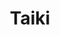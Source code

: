 ---
layout: place
title: "Taiki"
permalink: /new-york/brooklyn/taiki.html
stateAbbr: NY
stateName: New York
cityName: Brooklyn
seo:
  name: "Taiki"
  type: Restaurant
  links: null
description: "Taiki serves delicious sushi in Brooklyn, New York. Try fresh Japanese dishes for a great dining experience. "
place_id: ChIJ5yE7xlJawokRcLeu5KNTqgg
photos:
  - name: >-
      places/ChIJ5yE7xlJawokRcLeu5KNTqgg/photos/AeeoHcK7Z1E7rwP42NB3hZQeGen-zR1i-rLY8-PcZgtldF96kg1daOIoVxbClqlHmh3KA_r8UCYmIZNTCDvh-BsnuD-deKNrlFzJFQLavt_D0k06wGg9q77YqHvxgcq9iujZGPTLp9phQ-dSZoiOz_NrhvXAhHfcQTmhX4Xq21Oj6_h5ZtQmlZ5P2TxsxCQNrPZheXjgshRpq4C4TjRX_klkFKS6fU-cfDRRrIF1VPBbMtkzEOKlSAylYk-icsTHLa7kD_H4BjUFcajYNjRLcsuxWftIeBLst3qBmL4uyJDp7mWbu3qyX20VjRzfxHVKb4_EFilcx0GfD7iXASzow5bl8h69kZFGBiBeHtTIuIQzu0N4BdUxzrvHux4pKihRfoWwduO1tDRF1Di6MTiBlEHuegkAucWXZFtbkMqHdfolhpC4_3Qz
    widthPx: 3024
    heightPx: 4032
    authorAttributions:
      - displayName: Reginald Bullock
        uri: https://maps.google.com/maps/contrib/116798241704192520068
        photoUri: >-
          https://lh3.googleusercontent.com/a/ACg8ocJgxLsEVrpcFIfcIzqHP8_6dakKAmFAKtrXUX0j9O-GhnQQ_g=s100-p-k-no-mo
    flagContentUri: >-
      https://www.google.com/local/imagery/report/?cb_client=maps_api_places.places_api&image_key=!1e10!2sCIHM0ogKEICAgIDa6Mr8ugE&hl=en-US
    googleMapsUri: >-
      https://www.google.com/maps/place//data=!3m4!1e2!3m2!1sCIHM0ogKEICAgIDa6Mr8ugE!2e10!4m2!3m1!1s0x89c25a52c63b21e7:0x8aa53a3e4aeb770
  - name: >-
      places/ChIJ5yE7xlJawokRcLeu5KNTqgg/photos/AeeoHcLMaznYHihl9rU1ujliyh3fcbjYFexLmo99ZkAdBgzvzOGRrzsPfwfe5NllfWOhEG_J0tURwb6WyKsROoEg0Hkrew1Wylr6zF4khZHS0ECRUhLB-eoz7wmKx0XTKfcd8igD4Y4HGselZgVyQFyI6yhn1vcHqMiXTmdZSWUtmsVxkwkB3rQkxaRn1LW9eiCKFUQ9cpVylIISUqZdTTfkh5Bi0XWXI0nq3qnphqGjW_1Lrx5YbtIi3ulgxgQ2KJ6fq8BpZkjoyj2E3xJyxicrf8YPXwR6UDmoFxUCN5v_LM1Gtw
    widthPx: 1920
    heightPx: 1280
    authorAttributions:
      - displayName: Taiki
        uri: https://maps.google.com/maps/contrib/114051547822608556868
        photoUri: >-
          https://lh3.googleusercontent.com/a-/ALV-UjX-VMp8TWUQwlB9xrNw_hW47UcKvdnNycsvjjjLjgvaHVfY0vA=s100-p-k-no-mo
    flagContentUri: >-
      https://www.google.com/local/imagery/report/?cb_client=maps_api_places.places_api&image_key=!1e10!2sAF1QipM1Fmvj4d2Ty50AWipJo48FJoz6cOa3QCkRoyps&hl=en-US
    googleMapsUri: >-
      https://www.google.com/maps/place//data=!3m4!1e2!3m2!1sAF1QipM1Fmvj4d2Ty50AWipJo48FJoz6cOa3QCkRoyps!2e10!4m2!3m1!1s0x89c25a52c63b21e7:0x8aa53a3e4aeb770
  - name: >-
      places/ChIJ5yE7xlJawokRcLeu5KNTqgg/photos/AeeoHcLBSCYVpV975sIFTjXfqGKMvHrjTvogTqu9_sTlanwLRfOCzKSEe4YErKXJJ2_CC7D-_rxPemrCgvp5tJYF9y9nDjtagiRy6KLJ9vPHXydd6mE599CxdTVQv5hRFsvpbN0My3hsiiTRpDnAAO8GTG5c-RDxyxv5R_oWq5W4rjzbVEzP9Gcx2PyRX0cF7qN6c7JR3ZrW0f9ILnuXeOT4Djs2rD7G-w_POmfjHE4EZBPRP8rsuy5dgHDHUPWcc_v3C8ZwPKYQIsRubogsxAhrAZKh8XQdTOcu5GfT11p0ThdBIKzBp070H_DuztUkz43FuPDIUcmmy5J59Hgx8R9Ze7CqIKOSFTQ7_swtTDvtbPX2uxBAyueqNcLh8dL1G8heRt_kb6aO2tkr6_E5Nwkhcldpt1iIofTIoJ7yDJH8nYbyKA
    widthPx: 4032
    heightPx: 3024
    authorAttributions:
      - displayName: Dahlia Coopersmith
        uri: https://maps.google.com/maps/contrib/117603610297244001144
        photoUri: >-
          https://lh3.googleusercontent.com/a-/ALV-UjWhN4VYaGF11u-qAYyM_RDnbPAxq3YEJ1bj0CNNR_ViGJ_0DOaR0A=s100-p-k-no-mo
    flagContentUri: >-
      https://www.google.com/local/imagery/report/?cb_client=maps_api_places.places_api&image_key=!1e10!2sCIHM0ogKEICAgICRw-ODdg&hl=en-US
    googleMapsUri: >-
      https://www.google.com/maps/place//data=!3m4!1e2!3m2!1sCIHM0ogKEICAgICRw-ODdg!2e10!4m2!3m1!1s0x89c25a52c63b21e7:0x8aa53a3e4aeb770
  - name: >-
      places/ChIJ5yE7xlJawokRcLeu5KNTqgg/photos/AeeoHcIJbR90Ps-wrGVmn3RK_u-IYUObXAYIpG5q4K-OPtHdwu3bDTgv3nGjm7biIPvXitZMtQjuS_vQqBNY6SfR6cYWjdKAsB5SB4VHVV-wvGuWboKXQEBD1iGvgq4JzmEgN3kKamDkFy4uluh0lMgBbuh2vtJCrw2iJKvIjQSYtPO4MBkaz8su7lqMkVdjPjxT55u_sgqufYVNLgFuxzrj8JFYROM6wb7fSneoBf1IGxlzqyMmCyBij9gLP6Qt5aB8CGRyOHPGceNJQxDhwhgRacKqFvAZ4mRU_dyagoJzSrnEwG8PHGR7zsim5zkbJi0szieO7aX2TAOZ8fs8c4gS_CUK3dJSO1EJsHTcHF7sjTsXj9uskpAbVCybw-nXlqxUsZIQMD2HiMH-PibKIyEmsMdDFi2kfJZJGePJaVz3hKQp4y-7
    widthPx: 4624
    heightPx: 3472
    authorAttributions:
      - displayName: Lauren Summers
        uri: https://maps.google.com/maps/contrib/110428457091728672746
        photoUri: >-
          https://lh3.googleusercontent.com/a-/ALV-UjWef3ob4nktSOVaPKk_Q8aGieGfbHFZYrVYBt63p2SwTF51fEwhSQ=s100-p-k-no-mo
    flagContentUri: >-
      https://www.google.com/local/imagery/report/?cb_client=maps_api_places.places_api&image_key=!1e10!2sCIHM0ogKEICAgID9y7Lo-gE&hl=en-US
    googleMapsUri: >-
      https://www.google.com/maps/place//data=!3m4!1e2!3m2!1sCIHM0ogKEICAgID9y7Lo-gE!2e10!4m2!3m1!1s0x89c25a52c63b21e7:0x8aa53a3e4aeb770
  - name: >-
      places/ChIJ5yE7xlJawokRcLeu5KNTqgg/photos/AeeoHcKvF7Gi4tGkYDbP1WZTB6P5ki7zF-fO6VwPW-ZrLTF3wGTN6mCgCwRYIbeY907qYE0mROqBdk813X68qxQAx643MicmdXVOS1873stl9P978uFfmLVO6zySknbi-Xoeqby5MtgpmmlAx_PCmCXBVt00okQF4_a0yhNtvNXEZYtbpbxfi3FRPUtCmETMoBwmiWHfrto0QEi8lPuBlKuxcAJctlSc3ic7T8oumh2YJiI46-M3dCOxtZNV6CivpOO3-fxlDRoOtsFI96y_9tDPS0GTJtDmbz5tJ6H7BLprunTpSNjpBvnPUpCXJ7BpoNYdoWEURcBGycN4OoEBGbMOfkRDqblQSzQdNZUGlYS_r9rrPhF9sc4S8CvyTkwVODdTC_2PRDC9qfi3VQN1slTYHA2hRFbKwhCky3MbBafPiq71y-Y
    widthPx: 4032
    heightPx: 3024
    authorAttributions:
      - displayName: Good “GoodOldDude” Old Dude
        uri: https://maps.google.com/maps/contrib/116150699846809893399
        photoUri: >-
          https://lh3.googleusercontent.com/a-/ALV-UjVIrcxjhEcMLsHDbA82lKQgRXV2dG1VEKcWJu_LUjScTANVmeXq=s100-p-k-no-mo
    flagContentUri: >-
      https://www.google.com/local/imagery/report/?cb_client=maps_api_places.places_api&image_key=!1e10!2sCIHM0ogKEICAgIC2rsCajwE&hl=en-US
    googleMapsUri: >-
      https://www.google.com/maps/place//data=!3m4!1e2!3m2!1sCIHM0ogKEICAgIC2rsCajwE!2e10!4m2!3m1!1s0x89c25a52c63b21e7:0x8aa53a3e4aeb770
  - name: >-
      places/ChIJ5yE7xlJawokRcLeu5KNTqgg/photos/AeeoHcJHNgAXi5TdjhzXfBjnGuBI7hpPrq1vs0y4DJ-hEvyS38eqiLa0muybqxwFpzo2wVKqG445w8vHMh6B8nTgYnnL5mHV648aoopndvjDUff57HyBb0cY37Yiw1OpI5LfyuLsDh0nTrzZJeYhPeEX_uH-LzcA8adcB1epMU1qokudhHnoQSJFqHbtpdhYv4q_y1WvBTJy-Stb-LsXqT0u_GAqiK1R5tBGgbVW-gcn2p_rMYWfPssKxkbUptn0DYcSBnphTTbOJ_80KYGVY89XZ9rx_7_InIL9_n0FsAFnX1hlqIrMtMikTFiU0G4RNEn8-Ef1RdG206rcd1Z7oiZ36Wx0C_zGROWcqxYC6QX6aRW54fPeFeNYdAmgkiw4lzQhBjT-chdpODzqmvYj-NoAEaQGeCTzyCTAw0pVenxGWbcbAM8
    widthPx: 4032
    heightPx: 3024
    authorAttributions:
      - displayName: Juan Gutierrez
        uri: https://maps.google.com/maps/contrib/113989847163904010327
        photoUri: >-
          https://lh3.googleusercontent.com/a/ACg8ocJI_YUZ54slgqAMo0IBNN_eTe4dVuUHg3luFm7mu3a8uqB08A=s100-p-k-no-mo
    flagContentUri: >-
      https://www.google.com/local/imagery/report/?cb_client=maps_api_places.places_api&image_key=!1e10!2sCIHM0ogKEICAgIDpvf6FmQE&hl=en-US
    googleMapsUri: >-
      https://www.google.com/maps/place//data=!3m4!1e2!3m2!1sCIHM0ogKEICAgIDpvf6FmQE!2e10!4m2!3m1!1s0x89c25a52c63b21e7:0x8aa53a3e4aeb770
  - name: >-
      places/ChIJ5yE7xlJawokRcLeu5KNTqgg/photos/AeeoHcIHHItIeALDVXDZdDUEdswz2Yp3P89AgSjkt46ZlQ_QwAT-CUhdB91Hhu0i3GGK16sblMu3y6UJ2aw22AFfOrPzRQP__0tCxjkNKc7cxvaGfUcjPfSZmIsnIaJf4EiBjIG419SAmFkyruv4xb0lsF16fo5Zx5_cpkKeE1ByFP7HfiFf53nTrbE17veekSvOON9k_AHU0Cl94zC4eIvkxTuBCoMsQ_8lFDBvfrFOoWo1IGDg9r0wYVzZV_AgGEjA8RJQGtYQXBSg6gSlt59QgZOjUPZqu19qKBPsDcl3_-jAKdUioB2oXQkyWtHP8ImAKmN7AKBZ3MLD7nYZ0TnSZUuk3M8uFXhTC2LOUQZo0GJyvUOvNiIr_8bykaxutBVb991OGtpVTT7tBoDx0nbp8HI3p87BKYhh0j0oKlbfwvVeZO4
    widthPx: 3024
    heightPx: 4032
    authorAttributions:
      - displayName: Alexandra “Ale” Paredes
        uri: https://maps.google.com/maps/contrib/106570663053280574168
        photoUri: >-
          https://lh3.googleusercontent.com/a-/ALV-UjU_2gUOzPYd5Mak2IpS6KCXE9A9d35EW8LMWWNztoiPalZgAVoAJw=s100-p-k-no-mo
    flagContentUri: >-
      https://www.google.com/local/imagery/report/?cb_client=maps_api_places.places_api&image_key=!1e10!2sCIHM0ogKEICAgIDqioC_ggE&hl=en-US
    googleMapsUri: >-
      https://www.google.com/maps/place//data=!3m4!1e2!3m2!1sCIHM0ogKEICAgIDqioC_ggE!2e10!4m2!3m1!1s0x89c25a52c63b21e7:0x8aa53a3e4aeb770
  - name: >-
      places/ChIJ5yE7xlJawokRcLeu5KNTqgg/photos/AeeoHcI2UFNOTC1-M2FgkNZfmo7EVB1r3nTEyYD6opeWOrBdiv7P1gfzMmE6nVWIZM1f0YpspVfQJPMovjClB9g7KiKDfinAkHWFotp5ekFyluJg_VD9glJXAZJxe24uTQNOu_cSr1VB3ZL81NxA_1TMhLyn38D0hqSoAMwK3GSNtUV5gCjNrIV12VGnOJAvoVuZJx8nOgLwasZPsuVQSkO8aqqgwcLTwzg8EPE_uUTOUPv6V9VxVtySQmb_KfCMuYh57fbpLnolzjkUj9VF_C9-z9xnMSDg1v_ZMvRpvhKw2lrQYViDnjbj6RFMls9sraa2-1YxmgseL_OMXsguQM2J2pL94dWhQTosELcX2x-1FZF8gB1YoqpSt4EwWqxkl2YIeGPBFBNcuKC_pBpsIqBvzoLQOFDocDG5pypRCX_IYx3_P-B1
    widthPx: 4080
    heightPx: 3072
    authorAttributions:
      - displayName: Javier Kohen
        uri: https://maps.google.com/maps/contrib/114955250538652050870
        photoUri: >-
          https://lh3.googleusercontent.com/a-/ALV-UjWpx_naboFyS9hPV2vugnqK3-l4129suf5aMbaPbgYVN0P1ZJku=s100-p-k-no-mo
    flagContentUri: >-
      https://www.google.com/local/imagery/report/?cb_client=maps_api_places.places_api&image_key=!1e10!2sCIHM0ogKEICAgIDjosaNqgE&hl=en-US
    googleMapsUri: >-
      https://www.google.com/maps/place//data=!3m4!1e2!3m2!1sCIHM0ogKEICAgIDjosaNqgE!2e10!4m2!3m1!1s0x89c25a52c63b21e7:0x8aa53a3e4aeb770
  - name: >-
      places/ChIJ5yE7xlJawokRcLeu5KNTqgg/photos/AeeoHcIwV4JXaDUizOc9oR5Hifgn9cD1lrcwJHtwhXd6r5bLwUaq3spuTk2aD0yq70wx5Pxf2g5QqfhfGCj60TzUch1DawHnB0CJSde2tkRSTTHkWa5Lb8ZVuzceqaOsKB4xuP9HrkAGei6f5iR_472SdYJ8rTo0yHlNBX77p0sWF-RX-liW8xcrxoeICkh5x_ibyJoD3U7pz-Q43NA02AJP90jEgXran75sRklFMorEu9UC69DMwzbd5uAyuK8iFxwVByg4MOdT-wWhRykiUohgPE-hv-MbXdZPjRuWX-xF4b2IGgbiWAbGstchvcuNJ-meof0SemmPxc9CvsjTBbth9dx3Sp4AmtQTkPoQPdroZ_7m2Isljp2o4LcR-rXfdJSR8UJfGuUZtzpb2GTpNxYJx4RekfF7bMC4Pe2nml7KlwRU-w
    widthPx: 3024
    heightPx: 4032
    authorAttributions:
      - displayName: Kaidi Zhang
        uri: https://maps.google.com/maps/contrib/110637145605545106200
        photoUri: >-
          https://lh3.googleusercontent.com/a-/ALV-UjXEavo-bVqiFuUgH3z7Cj5yyJFrnvVWGntj3L7FWkQb3IbiKbx_=s100-p-k-no-mo
    flagContentUri: >-
      https://www.google.com/local/imagery/report/?cb_client=maps_api_places.places_api&image_key=!1e10!2sCIHM0ogKEICAgICZg_vRcw&hl=en-US
    googleMapsUri: >-
      https://www.google.com/maps/place//data=!3m4!1e2!3m2!1sCIHM0ogKEICAgICZg_vRcw!2e10!4m2!3m1!1s0x89c25a52c63b21e7:0x8aa53a3e4aeb770
  - name: >-
      places/ChIJ5yE7xlJawokRcLeu5KNTqgg/photos/AeeoHcKa7xfGfsnYRoYW6l9-axZaLr083YPfFe_5vtEsJrILVFcxyqP6iwoxWgEIVT2oZvkAxUrobc2KyDbTG_dEV5FwKuL1mVCS4LxohT1f87T1Tk4N5kFwlwutUAznRHTmyROFeSLbjTJ_Jxm0-vngVkJfV6KbNofD9chsB-xUEF1QmTUdEcRmjgFyblFXwDbYefwuH5KmZh4yBWDRE0H0A5ORLuXkQSevR6RCSOZEjH3mTh-3owYQyJmFskEszTcysxGGcJ18_IdZ0tEP4-HxAd7ND2-ZNOn7NMTddvxONKQ0UG89yt8Bojmup6uaIfi-Ofyzk9pGFPeq2rXAEk67IYiS_KOk9xcSoCvIkuAQTNX7RtGWtGlwu6jenNbruTo3eMq6MhW2xBAYTLt10Js_ye1LaWM6woii5D__aqlf5xJJKQ-w
    widthPx: 3024
    heightPx: 4032
    authorAttributions:
      - displayName: Gianna Salmas
        uri: https://maps.google.com/maps/contrib/112422668535582317523
        photoUri: >-
          https://lh3.googleusercontent.com/a-/ALV-UjUBKPdwD_XhEp9TqzH8cd_YtCpQLtflV-5leBE7QOrQB99KcRvc=s100-p-k-no-mo
    flagContentUri: >-
      https://www.google.com/local/imagery/report/?cb_client=maps_api_places.places_api&image_key=!1e10!2sCIHM0ogKEICAgICun7PEzQE&hl=en-US
    googleMapsUri: >-
      https://www.google.com/maps/place//data=!3m4!1e2!3m2!1sCIHM0ogKEICAgICun7PEzQE!2e10!4m2!3m1!1s0x89c25a52c63b21e7:0x8aa53a3e4aeb770
address: 134 Nevins St, Brooklyn, NY 11217, USA
street: 134 Nevins St
city: Brooklyn
state: NY
zip: '11217'
country: USA
neighborhood: Boerum Hill
latitude: '40.684631'
longitude: '-73.983897'
accessibility_options:
  wheelchairAccessibleEntrance: true
  wheelchairAccessibleRestroom: true
  wheelchairAccessibleSeating: true
business_status: OPERATIONAL
name: Taiki
google_maps_links:
  directionsUri: >-
    https://www.google.com/maps/dir//''/data=!4m7!4m6!1m1!4e2!1m2!1m1!1s0x89c25a52c63b21e7:0x8aa53a3e4aeb770!3e0
  placeUri: https://maps.google.com/?cid=624403461725665136
  writeAReviewUri: >-
    https://www.google.com/maps/place//data=!4m3!3m2!1s0x89c25a52c63b21e7:0x8aa53a3e4aeb770!12e1
  reviewsUri: >-
    https://www.google.com/maps/place//data=!4m4!3m3!1s0x89c25a52c63b21e7:0x8aa53a3e4aeb770!9m1!1b1
  photosUri: >-
    https://www.google.com/maps/place//data=!4m3!3m2!1s0x89c25a52c63b21e7:0x8aa53a3e4aeb770!10e5
primary_type: Sushi Restaurant
opening_hours:
  regular: null
  current: null
secondary_opening_hours:
  regular:
    weekdayDescriptions: null
    type: null
  current:
    weekdayDescriptions: null
    type: null
phone: null
price_level: null
price_range: null
rating: null
rating_count: 0
website: null
reviews: null
parking_options: null
payment_options: null
allow_dogs: null
curbside_pickup: null
delivery: null
dine_in: null
good_for_children: null
good_for_groups: null
good_for_sports: null
live_music: null
menu_for_children: null
outdoor_seating: null
reservable: null
restroom: null
serves_beer: null
serves_breakfast: null
serves_brunch: null
serves_cocktails: null
serves_coffee: null
serves_dinner: null
serves_dessert: null
serves_lunch: null
serves_vegetarian_food: null
serves_wine: null
takeout: null
update_category: essentials
summary: null

---